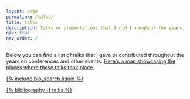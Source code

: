 ```yaml
---
layout: page
permalink: /talks/
title: talks
description: Talks or presentations that I did throughout the years. 
nav: true
nav_order: 2
---
```


Below you can find a list of talks that I gave or contributed throughout the years on conferences and other events. <a href="talkmap">Here's a map showcasing the places where these talks took place.

{% include bib_search.liquid %}

<div class="publications">

{% bibliography -f talks %}

</div>
